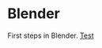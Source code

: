 # Blender
First steps in Blender.
[Test](https://raw.githubusercontent.com/SabineZilde/Blender/master/Test.jpg)
